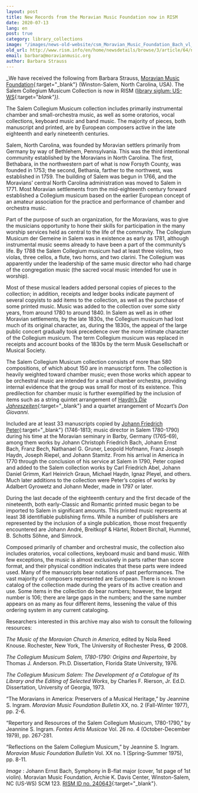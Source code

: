 ```yaml
---
layout: post
title: New Records from the Moravian Music Foundation now in RISM
date: 2020-07-13
lang: en
post: true
category: library_collections
image: "/images/news-old-website/csm_Moravian_Music_Foundation_Bach_vl_d7ad2aa896.jpg"
old_url: http://www.rism.info/en/home/newsdetails/browse/3/article/64/new-records-from-the-moravian-music-foundation-now-in-rism.html
email: barbara@moravianmusic.org
author: Barbara Strauss
---
```


_We have received the following from Barbara Strauss, [Moravian Music Foundation](https://moravianmusic.org/){:target="_blank"} (Winston-Salem, North Carolina, USA). The Salem Collegium Musicum Collection is now in RISM ([library siglum: US-WS](https://opac.rism.info/search?View=rism&siglum=US-WS){:target="_blank"})._

The Salem Collegium Musicum collection includes primarily instrumental chamber and small-orchestra music, as well as some oratorios, vocal collections, keyboard music and band music. The majority of pieces, both manuscript and printed, are by European composers active in the late eighteenth and early nineteenth centuries.

Salem, North Carolina, was founded by Moravian settlers primarily from Germany by way of Bethlehem, Pennsylvania. This was the third intentional community established by the Moravians in North Carolina. The first, Bethabara, in the northwestern part of what is now Forsyth County, was founded in 1753; the second, Bethania, farther to the northwest, was established in 1759. The building of Salem was begun in 1766, and the Moravians’ central North Carolina administration was moved to Salem in 1771. Most Moravian settlements from the mid-eighteenth century forward established a Collegium musicum based on the earlier European concept of an amateur association for the practice and performance of chamber and orchestra music.

Part of the purpose of such an organization, for the Moravians, was to give the musicians opportunity to hone their skills for participation in the many worship services held as central to the life of the community. The Collegium Musicum der Gemeine in Salem was in existence as early as 1781, although instrumental music seems already to have been a part of the community’s life. By 1788 the Salem Collegium musicum had at least three violins, two violas, three cellos, a flute, two horns, and two clarini. The Collegium was apparently under the leadership of the same music director who had charge of the congregation music (the sacred vocal music intended for use in worship).

Most of these musical leaders added personal copies of pieces to the collection; in addition, receipts and ledger books indicate payment of several copyists to add items to the collection, as well as the purchase of some printed music. Music was added to the collection over some sixty years, from around 1780 to around 1840. In Salem as well as in other Moravian settlements, by the late 1830s, the Collegium musicum had lost much of its original character, as, during the 1830s, the appeal of the large public concert gradually took precedence over the more intimate character of the Collegium musicum. The term Collegium musicum was replaced in receipts and account books of the 1830s by the term Musik Gesellschaft or Musical Society.

The Salem Collegium Musicum collection consists of more than 580 compositions, of which about 150 are in manuscript form. The collection is heavily weighted toward chamber music; even those works which appear to be orchestral music are intended for a small chamber orchestra, providing internal evidence that the group was small for most of its existence. This predilection for chamber music is further exemplified by the inclusion of items such as a string quintet arrangement of [Haydn’s _Die Jahreszeiten_](https://opac.rism.info/search?id=990028288&View=rism){:target="_blank"} and a quartet arrangement of Mozart’s _Don Giovanni_.

Included are at least 33 manuscripts copied by [Johann Friedrich Peter](https://opac.rism.info/search?View=rism&q=Johann+Friedrich+Peter&siglum=US-WS){:target="_blank"} (1746-1813; music director in Salem 1780-1790) during his time at the Moravian seminary in Barby, Germany (1765-69), among them works by Johann Christoph Friedrich Bach, Johann Ernst Bach, Franz Bech, Nathanael G. Gruner, Leopold Hofmann, Franz Joseph Haydn, Joseph Riepel, and Johann Stamitz. From his arrival in America in 1770 through the conclusion of his service at Salem in 1790, Peter copied and added to the Salem collection works by Carl Friedrich Abel, Johann Daniel Grimm, Karl Heinrich Graun, Michael Haydn, Ignaz Pleyel, and others. Much later additions to the collection were Peter’s copies of works by Adalbert Gyrowetz and Johann Meder, made in 1797 or later.

During the last decade of the eighteenth century and the first decade of the nineteenth, both early-Classic and Romantic printed music began to be imported to Salem in significant amounts. This printed music represents at least 38 identifiable publishing firms. While a number of publishers are represented by the inclusion of a single publication, those most frequently encountered are Johann André, Breitkopf & Härtel, Robert Birchall, Hummel, B. Schotts Söhne, and Simrock.

Composed primarily of chamber and orchestral music, the collection also includes oratorios, vocal collections, keyboard music and band music. With few exceptions, the music is almost exclusively in parts rather than score format, and their physical condition indicates that these parts were indeed used. Many of the manuscripts bear notations of past performances. The vast majority of composers represented are European. There is no known catalog of the collection made during the years of its active creation and use. Some items in the collection do bear numbers; however, the largest number is 106; there are large gaps in the numbers; and the same number appears on as many as four different items, lessening the value of this ordering system in any current cataloging.

Researchers interested in this archive may also wish to consult the following resources:

_The Music of the Moravian Church in America_, edited by Nola Reed Knouse. Rochester, New York, The University of Rochester Press, © 2008.

_The Collegium Musicum Salem, 1780-1790: Origins and Repertoire_, by Thomas J. Anderson. Ph.D. Dissertation, Florida State University, 1976.

_The Collegium Musicum Salem: The Development of a Catalogue of Its Library and the Editing of Selected Works_, by Charles F. Rierson, Jr. Ed.D. Dissertation, University of Georgia, 1973.

“The Moravians in America: Preservers of a Musical Heritage,” by Jeannine S. Ingram. _Moravian Music Foundation Bulletin_ XX, no. 2 (Fall-Winter 1977), pp. 2-6.

“Repertory and Resources of the Salem Collegium Musicum, 1780-1790,” by Jeannine S. Ingram. _Fontes Artis Musicae_ Vol. 26 no. 4 (October-December 1979), pp. 267-281.

“Reflections on the Salem Collegium Musicum,” by Jeannine S. Ingram. _Moravian Music Foundation Bulletin_ Vol. XX no. 1 (Spring-Summer 1975), pp. 8-11.

_Image_ : Johann Ernst Bach, Symphony in B-flat major (cover, 1st page of 1st violin). Moravian Music Foundation, Archie K. Davis Center, Winston-Salem, NC (US-WS) SCM 123. [RISM ID no. 240643](https://opac.rism.info/search?id=240643&View=rism){:target="_blank"}.
